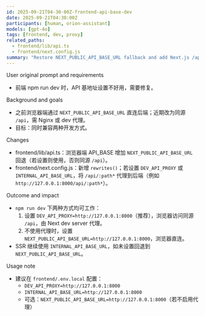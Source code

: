 ```yaml
---
id: 2025-09-21T04-30-00Z-frontend-api-base-dev
date: 2025-09-21T04:30:00Z
participants: [human, orion-assistant]
models: [gpt-4o]
tags: [frontend, dev, proxy]
related_paths:
  - frontend/lib/api.ts
  - frontend/next.config.js
summary: "Restore NEXT_PUBLIC_API_BASE_URL fallback and add Next.js /api rewrite for local dev"
---
```


User original prompt and requirements

- 前端 npm run dev 时，API 基地址设置不好用，需要修复。

Background and goals

- 之前浏览器端通过 `NEXT_PUBLIC_API_BASE_URL` 直连后端；近期改为同源 `/api`，需 Nginx 或 dev 代理。
- 目标：同时兼容两种开发方式。

Changes

- frontend/lib/api.ts：浏览器端 API_BASE 增加 `NEXT_PUBLIC_API_BASE_URL` 回退（若设置则使用，否则同源 `/api`）。
- frontend/next.config.js：新增 `rewrites()`；若设置 `DEV_API_PROXY` 或 `INTERNAL_API_BASE_URL`，将 `/api/:path*` 代理到后端（例如 `http://127.0.0.1:8000/api/:path*`）。

Outcome and impact

- `npm run dev` 下两种方式均可工作：
  1. 设置 `DEV_API_PROXY=http://127.0.0.1:8000`（推荐），浏览器访问同源 `/api`，由 Next dev server 代理。
  2. 不使用代理时，设置 `NEXT_PUBLIC_API_BASE_URL=http://127.0.0.1:8000`，浏览器直连。
- SSR 继续使用 `INTERNAL_API_BASE_URL`，如未设置回退到 `NEXT_PUBLIC_API_BASE_URL`。

Usage note

- 建议在 `frontend/.env.local` 配置：
  - `DEV_API_PROXY=http://127.0.0.1:8000`
  - `INTERNAL_API_BASE_URL=http://127.0.0.1:8000`
  - 可选：`NEXT_PUBLIC_API_BASE_URL=http://127.0.0.1:8000`（若不启用代理）
